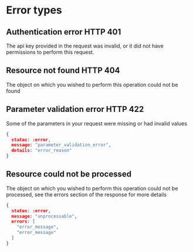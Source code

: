 # Error types

## Authentication error **HTTP 401**
The api key provided in the request was invalid, or it did not have permissions to perform this request.

## Resource not found **HTTP 404**
The object on which you wished to perform this operation could not be found

## Parameter validation error **HTTP 422**
Some of the parameters in your request were missing or had invalid values

```json
{
  status: :error,
  message: "parameter_validation_error",
  details: "error_reason"
}
```

## Resource could not be processed
The object on which you wished to perform this operation could not be processed,
see the errors section of the response for more details

```json
{
  status: :error,
  message: "unprocessable",
  errors: [
    "error_message",
    "error_message"
  ]
}
```
